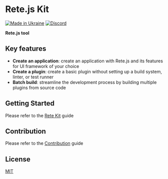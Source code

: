 Rete.js Kit
====
[![Made in Ukraine](https://img.shields.io/badge/made_in-ukraine-ffd700.svg?labelColor=0057b7)](https://stand-with-ukraine.pp.ua)
[![Discord](https://img.shields.io/discord/1081223198055604244?color=%237289da&label=Discord)](https://discord.gg/cxSFkPZdsV)

**Rete.js tool**

## Key features

- **Create an application**: create an application with Rete.js and its features for UI framework of your choice
- **Create a plugin**: create a basic plugin without setting up a build system, linter, or test runner
- **Batch build**: streamline the development process by building multiple plugins from source code

## Getting Started

Please refer to the [Rete Kit](https://retejs.org/docs/development#rete-kit) guide

## Contribution

Please refer to the [Contribution](https://retejs.org/docs/contribution) guide

## License

[MIT](https://github.com/retejs/rete-kit/blob/master/LICENSE)
